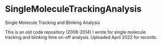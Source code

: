# SingleMoleculeTrackingAnalysis
Single Molecule Tracking and Blinking Analysis 

This is an old code repository (2008-2014) I wrote for single molecule tracking and blinking time on-off analysis. Uploaded April 2022 for records.
